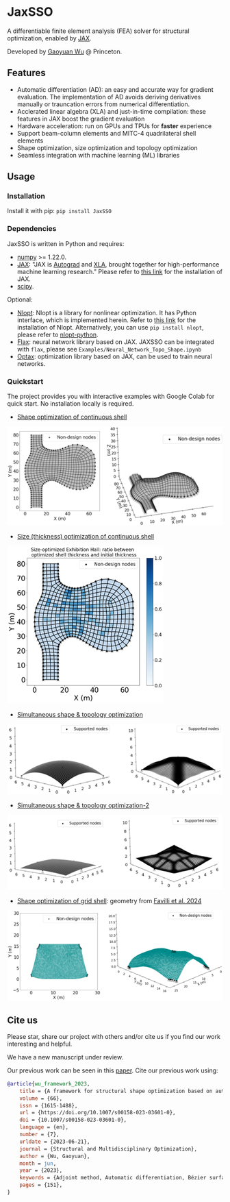 # JaxSSO
A differentiable finite element analysis (FEA) solver for structural optimization, enabled by [JAX](https://github.com/google/jax).

Developed by [Gaoyuan Wu](https://gaoyuanwu.github.io/) @ Princeton.

## Features

* Automatic differentiation (AD): an easy and accurate way for gradient evaluation. The implementation of AD avoids deriving derivatives manually or trauncation errors from numerical differentiation.
* Acclerated linear algebra (XLA) and just-in-time compilation: these features in JAX boost the gradient evaluation
* Hardware acceleration: run on GPUs and TPUs for **faster** experience
* Support beam-column elements and MITC-4 quadrilateral shell elements
* Shape optimization, size optimization and topology optimization
* Seamless integration with machine learning (ML) libraries

## Usage

### Installation
Install it with pip: `pip install JaxSSO`

### Dependencies
JaxSSO is written in Python and requires:
* [numpy](https://numpy.org/doc/stable/index.html) >= 1.22.0.
* [JAX](https://jax.readthedocs.io/en/latest/index.html): "JAX is [Autograd](https://github.com/hips/autograd) and [XLA](https://www.tensorflow.org/xla), brought together for high-performance machine learning research." Please refer to [this link](https://github.com/google/jax#installation) for the installation of JAX.
* [scipy](https://scipy.org/).

Optional:
* [Nlopt](https://nlopt.readthedocs.io/en/latest/): Nlopt is a library for nonlinear optimization. It has Python interface, which is implemented herein. Refer to [this link](https://nlopt.readthedocs.io/en/latest/NLopt_Installation/) for the installation of Nlopt. Alternatively, you can use `pip install nlopt`, please refer to [
nlopt-python](https://pypi.org/project/nlopt/).
* [Flax](https://flax.readthedocs.io/en/latest/): neural network library based on JAX. JAXSSO can be integrated with `flax`, please see `Examples/Neural_Network_Topo_Shape.ipynb`
* [Optax](https://optax.readthedocs.io/en/latest/): optimization library based on JAX, can be used to train neural networks.




### Quickstart
The project provides you with interactive examples with Google Colab for quick start. No installation locally is required. 
* [Shape optimization of continuous shell](https://colab.research.google.com/github/GaoyuanWu/JaxSSO/blob/main/Examples/Shells_Mannheim_Multihalle_Shape.ipynb)

![alt text](data/images/Shape_cont.png)

* [Size (thickness) optimization of continuous shell](https://colab.research.google.com/github/GaoyuanWu/JaxSSO/blob/main/Examples/Shells_Mannheim_Multihalle_Size.ipynb)

![title](data/images/Size.png)
* [Simultaneous shape & topology optimization](https://colab.research.google.com/github/GaoyuanWu/JaxSSO/blob/main/Examples/shells_topo_shape.ipynb)

![title](data/images/Topo_1.png)

* [Simultaneous shape & topology optimization-2](https://colab.research.google.com/github/GaoyuanWu/JaxSSO/blob/main/Examples/shells_topo_shape_2.ipynb)

![title](data/images/Topo_2.png)

* [Shape optimization of grid shell](https://colab.research.google.com/github/GaoyuanWu/JaxSSO/blob/main/Examples/Gridshell_Station_Shape.ipynb): geometry from [Favilli et al. 2024](https://github.com/cnr-isti-vclab/GeomDL4GridShell#geometric-deep-learning-for-statics-aware-grid-shells)

![alt text](data/images/Gridshell.png)


## Cite us
Please star, share our project with others and/or cite us if you find our work interesting and helpful.

We have a new manuscript under review.

Our previous work can be seen in this [paper](https://link.springer.com/article/10.1007/s00158-023-03601-0).
Cite our previous work using:
```bibtex
@article{wu_framework_2023,
	title = {A framework for structural shape optimization based on automatic differentiation, the adjoint method and accelerated linear algebra},
	volume = {66},
	issn = {1615-1488},
	url = {https://doi.org/10.1007/s00158-023-03601-0},
	doi = {10.1007/s00158-023-03601-0},
	language = {en},
	number = {7},
	urldate = {2023-06-21},
	journal = {Structural and Multidisciplinary Optimization},
	author = {Wu, Gaoyuan},
	month = jun,
	year = {2023},
	keywords = {Adjoint method, Automatic differentiation, Bézier surface, Form finding, JAX, Shape optimization, Shell structure},
	pages = {151},
}


```
